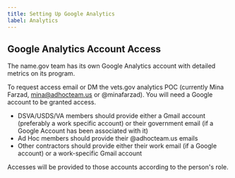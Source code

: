 ```yaml
---
title: Setting Up Google Analytics
label: Analytics
---
```

## Google Analytics Account Access

The name.gov team has its own Google Analytics account with detailed metrics on its program.

To request access email or DM the vets.gov analytics POC (currently Mina Farzad, mina@adhocteam.us or @minafarzad). You
will need a Google account to be granted access.
 - DSVA/USDS/VA members should provide either a Gmail account (preferably a work specific account) or their government email (if a Google Account has been associated with it)
 - Ad Hoc members should provide their @adhocteam.us emails
 - Other contractors should provide either their work email (if a Google account) or a work-specific Gmail account

Accesses will be provided to those accounts according to the person's role.
